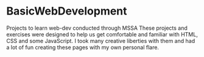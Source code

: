 # BasicWebDevelopment
Projects to learn web-dev conducted through MSSA
These projects and exercises were designed to help us get comfortable and familiar with HTML, CSS and some JavaScript. I took many creative liberties with them
and had a lot of fun creating these pages with my own personal flare.
